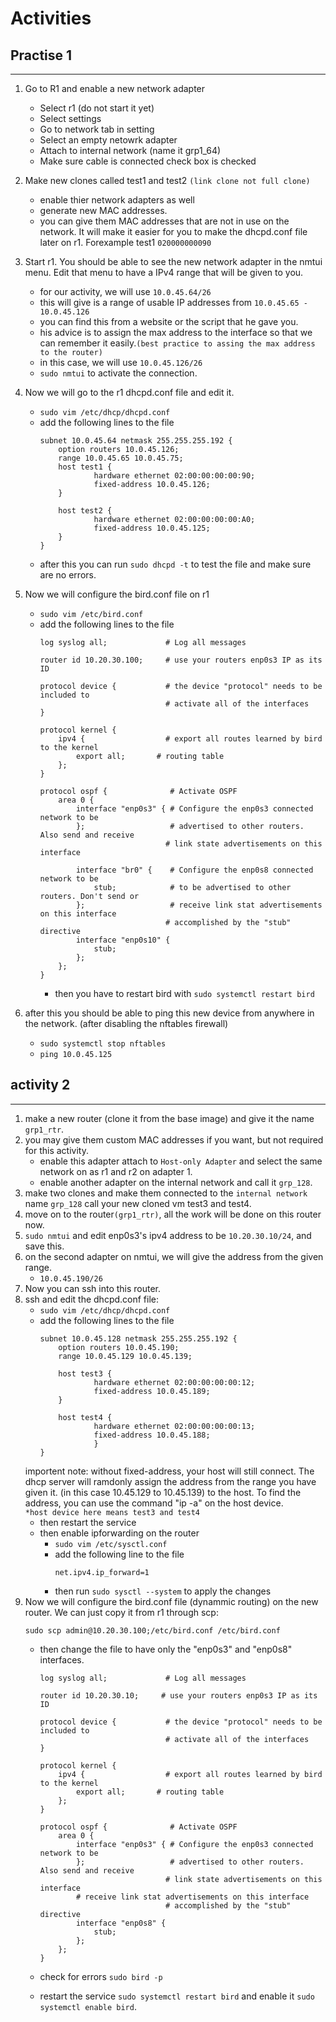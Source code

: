# Activities
## Practise 1

---

1. Go to R1 and enable a new network adapter
    * Select r1 (do not start it yet)
    * Select settings
    * Go to network tab in setting
    * Select an empty netowrk adapter
    * Attach to internal network (name it grp1_64)
    * Make sure cable is connected check box is checked
2. Make new clones called test1 and test2 `(link clone not full clone)`
    * enable thier network adapters as well
    * generate new MAC addresses.
    * you can give them MAC addresses that are not in use on the network. It
      will make it easier for you to make the dhcpd.conf file later on r1. Forexample
      test1 `020000000090`
3. Start r1. You should be able to see the new network adapter in the nmtui menu.
Edit that menu to have a IPv4 range that will be given to you. 
    * for our activity, we will use `10.0.45.64/26`
    * this will give is a range of usable IP addresses from `10.0.45.65 - 10.0.45.126`
    * you can find this from a website or the script that he gave you. 
    * his advice is to assign the max address to the interface so that we can
      remember it easily.`(best practice to assing the max address to the router)`
    * in this case, we will use `10.0.45.126/26`
    * `sudo nmtui` to activate the connection.

4. Now we will go to the r1 dhcpd.conf file and edit it.
    * `sudo vim /etc/dhcp/dhcpd.conf`
    * add the following lines to the file
        ```
        subnet 10.0.45.64 netmask 255.255.255.192 {
            option routers 10.0.45.126;
            range 10.0.45.65 10.0.45.75;
            host test1 {
                    hardware ethernet 02:00:00:00:00:90;
                    fixed-address 10.0.45.126;
            }

            host test2 {
                    hardware ethernet 02:00:00:00:00:A0;
                    fixed-address 10.0.45.125;
            }
        }
        ```
    * after this you can run `sudo dhcpd -t` to test the file and make sure
      are no errors.

5. Now we will configure the bird.conf file on r1
    - `sudo vim /etc/bird.conf`
    - add the following lines to the file
        ```
        log syslog all;             # Log all messages

        router id 10.20.30.100;     # use your routers enp0s3 IP as its ID

        protocol device {           # the device "protocol" needs to be included to
                                    # activate all of the interfaces
        }

        protocol kernel {
            ipv4 {                  # export all routes learned by bird to the kernel
                export all;       # routing table
            };
        }

        protocol ospf {              # Activate OSPF
            area 0 {
                interface "enp0s3" { # Configure the enp0s3 connected network to be
                };                   # advertised to other routers. Also send and receive
                                    # link state advertisements on this interface

                interface "br0" {    # Configure the enp0s8 connected network to be
                    stub;            # to be advertised to other routers. Don't send or
                };                   # receive link stat advertisements on this interface
                                    # accomplished by the "stub" directive
                interface "enp0s10" {
                    stub;
                };
            };
        }
        ```
        * then you have to restart bird with `sudo systemctl restart bird`

6. after this you should be able to ping this new device from anywhere in the
   network. (after disabling the nftables firewall)
    - `sudo systemctl stop nftables`
    - `ping 10.0.45.125`


## activity 2

---

1. make a new router (clone it from the base image) and give it the name `grp1_rtr`.
2. you may give them custom MAC addresses if you want, but not required for
   this activity.
    * enable this adapter attach to `Host-only Adapter` and select the same network on as r1 and r2 on adapter 1.
    * enable another adapter on the internal network and call it `grp_128`.
3. make two clones and make them connected to the `internal network` name `grp_128` call your new cloned vm test3 and test4.
4. move on to the router`(grp1_rtr)`, all the work will be done on this router now.
5. `sudo nmtui` and edit enp0s3's ipv4 address to be `10.20.30.10/24`, and save
   this. 
6. on the second adapter on nmtui, we will give the address from the given range.
    - `10.0.45.190/26` 
7. Now you can ssh into this router. 
8. ssh and edit the dhcpd.conf file:
    - `sudo vim /etc/dhcp/dhcpd.conf`
    - add the following lines to the file
        ```
        subnet 10.0.45.128 netmask 255.255.255.192 {
            option routers 10.0.45.190;
            range 10.0.45.129 10.0.45.139;

            host test3 {
                    hardware ethernet 02:00:00:00:00:12;
                    fixed-address 10.0.45.189;
            }

            host test4 {
                    hardware ethernet 02:00:00:00:00:13;
                    fixed-address 10.0.45.188;
                    }
        }
        ```
    importent note: without fixed-address, your host will still connect. The dhcp server will ramdonly assign the address from the range you have given it. (in this case  10.45.129 to 10.45.139) to the host. To find the address, you can use the command "ip -a" on the host device.  
    `*host device here means test3 and test4`
    - then restart the service
    - then enable ipforwarding on the router
        - `sudo vim /etc/sysctl.conf`
        - add the following line to the file
            ```
            net.ipv4.ip_forward=1
            ```
        - then run `sudo sysctl --system` to apply the changes
9. Now we will configure  the bird.conf file (dynammic routing) on the new router. We can just
   copy it from r1 through scp:
   ```
   sudo scp admin@10.20.30.100;/etc/bird.conf /etc/bird.conf
   ```
    - then change the file to have only the "enp0s3" and "enp0s8" interfaces.
        ```
        log syslog all;             # Log all messages

        router id 10.20.30.10;     # use your routers enp0s3 IP as its ID

        protocol device {           # the device "protocol" needs to be included to
                                    # activate all of the interfaces
        }

        protocol kernel {
            ipv4 {                  # export all routes learned by bird to the kernel
                export all;       # routing table
            };
        }

        protocol ospf {              # Activate OSPF
            area 0 {
                interface "enp0s3" { # Configure the enp0s3 connected network to be
                };                   # advertised to other routers. Also send and receive
                                    # link state advertisements on this interface
                # receive link stat advertisements on this interface
                                    # accomplished by the "stub" directive
                interface "enp0s8" {
                    stub;
                };
            };
        }
        ```

    - check for errors `sudo bird -p`
    - restart the service `sudo systemctl restart bird` and enable it
      `sudo systemctl enable bird`.
